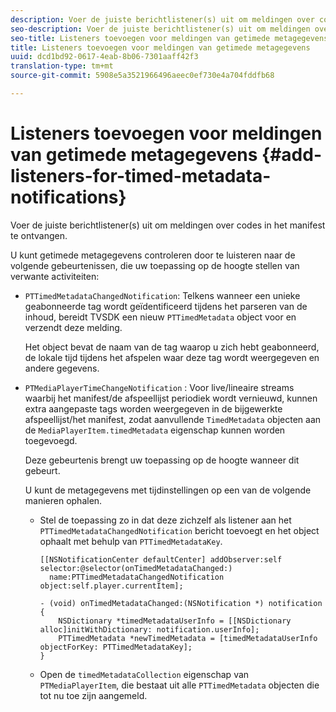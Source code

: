 ```yaml
---
description: Voer de juiste berichtlistener(s) uit om meldingen over codes in het manifest te ontvangen.
seo-description: Voer de juiste berichtlistener(s) uit om meldingen over codes in het manifest te ontvangen.
seo-title: Listeners toevoegen voor meldingen van getimede metagegevens
title: Listeners toevoegen voor meldingen van getimede metagegevens
uuid: dcd1bd92-0617-4eab-8b06-7301aaff42f3
translation-type: tm+mt
source-git-commit: 5908e5a3521966496aeec0ef730e4a704fddfb68

---
```



# Listeners toevoegen voor meldingen van getimede metagegevens {#add-listeners-for-timed-metadata-notifications}

Voer de juiste berichtlistener(s) uit om meldingen over codes in het manifest te ontvangen.

U kunt getimede metagegevens controleren door te luisteren naar de volgende gebeurtenissen, die uw toepassing op de hoogte stellen van verwante activiteiten:

* `PTTimedMetadataChangedNotification`: Telkens wanneer een unieke geabonneerde tag wordt geïdentificeerd tijdens het parseren van de inhoud, bereidt TVSDK een nieuw `PTTimedMetadata` object voor en verzendt deze melding.

   Het object bevat de naam van de tag waarop u zich hebt geabonneerd, de lokale tijd tijdens het afspelen waar deze tag wordt weergegeven en andere gegevens.

* `PTMediaPlayerTimeChangeNotification` : Voor live/lineaire streams waarbij het manifest/de afspeellijst periodiek wordt vernieuwd, kunnen extra aangepaste tags worden weergegeven in de bijgewerkte afspeellijst/het manifest, zodat aanvullende `TimedMetadata` objecten aan de `MediaPlayerItem.timedMetadata` eigenschap kunnen worden toegevoegd.

   Deze gebeurtenis brengt uw toepassing op de hoogte wanneer dit gebeurt.

   U kunt de metagegevens met tijdinstellingen op een van de volgende manieren ophalen.

   * Stel de toepassing zo in dat deze zichzelf als listener aan het `PTTimedMetadataChangedNotification` bericht toevoegt en het object ophaalt met behulp van `PTTimedMetadataKey`.

      ```
      [[NSNotificationCenter defaultCenter] addObserver:self selector:@selector(onTimedMetadataChanged:)  
        name:PTTimedMetadataChangedNotification object:self.player.currentItem]; 
      
      - (void) onTimedMetadataChanged:(NSNotification *) notification { 
          NSDictionary *timedMetadataUserInfo = [[NSDictionary alloc]initWithDictionary: notification.userInfo]; 
          PTTimedMetadata *newTimedMetadata = [timedMetadataUserInfo objectForKey: PTTimedMetadataKey]; 
      }
      ```

   * Open de `timedMetadataCollection` eigenschap van `PTMediaPlayerItem`, die bestaat uit alle `PTTimedMetadata` objecten die tot nu toe zijn aangemeld.

